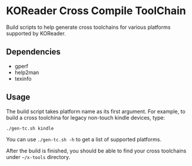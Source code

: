 KOReader Cross Compile ToolChain
================================

Build scripts to help generate cross toolchains for various platforms supported
by KOReader.


Dependencies
------------

* gperf
* help2man
* texinfo


Usage
-----
The build script takes platform name as its first argument. For example, to
build a cross toolchina for legacy non-touch kindle devices, type:

```
./gen-tc.sh kindle
```

You can use `./gen-tc.sh -h` to get a list of supported platforms.

After the build is finished, you should be able to find your cross toolchains
under `~/x-tools` directory.
